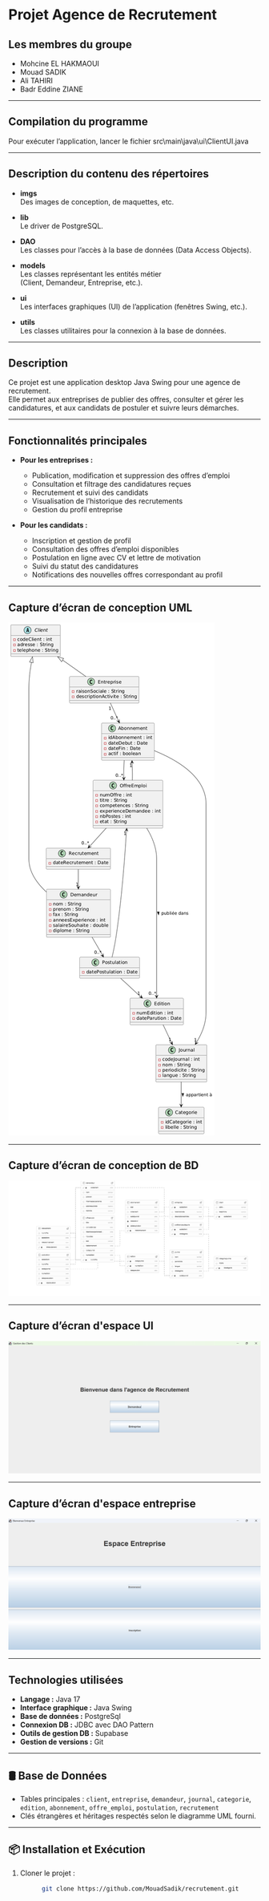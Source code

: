 # Projet Agence de Recrutement

## Les membres du groupe

- Mohcine EL HAKMAOUI  
- Mouad SADIK  
- Ali TAHIRI  
- Badr Eddine ZIANE  

---

## Compilation du programme

Pour exécuter l’application, lancer le fichier src\main\java\ui\ClientUI.java

---

## Description du contenu des répertoires

- **imgs**  
  Des images de conception, de maquettes, etc.

- **lib**  
  Le driver de PostgreSQL.

- **DAO**  
  Les classes pour l’accès à la base de données (Data Access Objects).

- **models**  
  Les classes représentant les entités métier  
  (Client, Demandeur, Entreprise, etc.).

- **ui**  
  Les interfaces graphiques (UI) de l’application (fenêtres Swing, etc.).

- **utils**  
  Les classes utilitaires pour la connexion à la base de données.

---



## Description

Ce projet est une application desktop Java Swing pour une agence de recrutement.  
Elle permet aux entreprises de publier des offres, consulter et gérer les candidatures, et aux candidats de postuler et suivre leurs démarches.  

---

## Fonctionnalités principales

- **Pour les entreprises :**  
  - Publication, modification et suppression des offres d’emploi  
  - Consultation et filtrage des candidatures reçues  
  - Recrutement et suivi des candidats  
  - Visualisation de l’historique des recrutements  
  - Gestion du profil entreprise

- **Pour les candidats :**  
  - Inscription et gestion de profil  
  - Consultation des offres d’emploi disponibles  
  - Postulation en ligne avec CV et lettre de motivation  
  - Suivi du statut des candidatures  
  - Notifications des nouvelles offres correspondant au profil

---

## Capture d’écran de conception UML

![UML](./imgs/uml.png)

---

## Capture d’écran de conception de BD

![BD ](./imgs/db.png)

---

## Capture d’écran d'espace UI

![Interface principale](./imgs/ui.png)

---

## Capture d’écran d'espace entreprise

![Interface Entreprise](./imgs/image.png)


---

## Technologies utilisées

- **Langage :** Java 17  
- **Interface graphique :** Java Swing  
- **Base de données :** PostgreSql
- **Connexion DB :** JDBC avec DAO Pattern  
- **Outils de gestion DB :** Supabase 
- **Gestion de versions :** Git  

---


## 🛢 Base de Données

- Tables principales : `client`, `entreprise`, `demandeur`, `journal`, `categorie`, `edition`, `abonnement`, `offre_emploi`, `postulation`, `recrutement`
- Clés étrangères et héritages respectés selon le diagramme UML fourni.

---

## 📦 Installation et Exécution

1. Cloner le projet :
   ```bash
         git clone https://github.com/MouadSadik/recrutement.git
